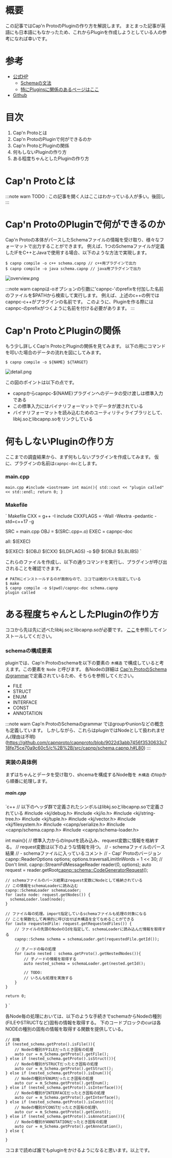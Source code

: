 <!--
title:   Cap'n ProtoのPluginの作り方
tags:    C++
id:      2ccf4fd2b40700b27da8
private: false
-->
# 概要
この記事ではCap'n ProtoのPluginの作り方を解説します。
まとまった記事が英語にも日本語にもなかったため、これからPluginを作成しようとしている人の参考になれば幸いです。

# 参考
* [公式HP](https://capnproto.org/)
    * [Schemaの文法](https://capnproto.org/language.html)
    * [特にPluginsに関係のあるページはここ](https://capnproto.org/otherlang.html)
* [Github](https://github.com/capnproto/capnproto)

# 目次
1. Cap'n Protoとは
1. Cap'n ProtoのPluginで何ができるのか
1. Cap'n ProtoとPluginの関係
1. 何もしないPluginの作り方
1. ある程度ちゃんとしたPluginの作り方


# Cap'n Protoとは

:::note warn
TODO : この記事を開く人はここはわかっている人が多い。後回し
:::

# Cap'n ProtoのPluginで何ができるのか
Cap'n Protoの本体がパースしたSchemaファイルの情報を受け取り、様々なフォーマットで出力することができます。
例えば、1つのSchemaファイルが定義したIFをC++とJavaで使用する場合、以下のような方法で実現します。

```
$ capnp compile -o c++ schema.capnp // c++用プラグインで出力
$ capnp compile -o java schema.capnp // java用プラグインで出力
```

![overview.png](https://qiita-image-store.s3.ap-northeast-1.amazonaws.com/0/185272/ba4f35c8-863b-15cf-1131-e3c5907383de.png)

:::note warn
capnpは-oオプションの引数に'capnpc-'のprefixを付加した名前のファイルを$PATHから検索して実行します。
例えば、上述のc++の例ではcapnpc-c++がプラグインの名前です。
このように、Pluginを作る際にはcapnpc-のprefixがつくように名前を付ける必要があります。
:::


# Cap'n ProtoとPluginの関係
もう少し詳しくCap'n ProtoとPluginの関係を見てみます。
以下の用にコマンドを叩いた場合のデータの流れを図にしてみます。

```
$ capnp compile -o ${NAME} ${TARGET}
```

![detail.png](https://qiita-image-store.s3.ap-northeast-1.amazonaws.com/0/185272/17b14923-9327-efde-7dc3-f1efc8902b0b.png)

この図のポイントは以下の点です。

* capnpからcapnpc-${NAME}プラグインへのデータの受け渡しは標準入力である
* この標準入力にはバイナリフォーマットでデータが渡されている
* バイナリフォーマットを読み込むためのユーティリティライブラリとして、libkj.soとlibcapnp.soをリンクしている

# 何もしないPluginの作り方
ここまでの調査結果から、まず何もしないプラグインを作成してみます。
仮に、プラグインの名前は`capnpc-doc`とします。

### main.cpp
` main.cpp
#include <iostream>
int main(){
    std::cout << "plugin called" << std::endl;
    return 0;
}
`
### Makefile
` Makefile
CXX = g++ -I include
CXXFLAGS = -Wall -Wextra -pedantic -std=c++17 -g

SRC = main.cpp
OBJ = $(SRC:.cpp=.o)
EXEC = capnpc-doc

all: $(EXEC)

$(EXEC): $(OBJ)
	$(CXX) $(LDFLAGS) -o $@ $(OBJ) $(LBLIBS)
`

これらのファイルを作成し、以下の通りコマンドを実行し、プラグインが呼び出されることを確認できます。

```
# PATHにインストールするのが面倒なので、ココでは絶対パスを指定している
$ make
$ capnp compile -o $(pwd)/capnpc-doc schema.capnp
plugin called
```

# ある程度ちゃんとしたPluginの作り方
ココから先は先に述べたlibkj.soとlibcapnp.soが必要です。 [ここ](https://capnproto.org/install.html)を参照してインストールしてください。

### schemaの構成要素
pluginでは、Cap'n Protoのschemaを以下の要素の `木構造` で構成していると考えます。この要素を `Node` と呼びます。
各Nodeの詳細は [Cap'n ProtoのSchemaのgrammar](https://capnproto.org/language.html)で定義されているため、そちらを参照してください。

* FILE
* STRUCT
* ENUM
* INTERFACE
* CONST
* ANNOTATION

:::note warn
Cap'n ProtoのSchemaのgrammar ではgroupやunionなどの概念も定義しています。
しかしながら、これらはpluginではNodeとして扱われません(理由は不明)
(https://github.com/capnproto/capnproto/blob/9022d3abb7456f3530633c718fe75ce70a9c60c5/c%2B%2B/src/capnp/schema.capnp.h#L80)
:::

### 実装の具体例
まずはちゃんとデータを受け取り、shcemaを構成するNode毎を `木構造` のtopから順番に処理します。

##### main.cpp
`c++
// 以下のヘッダ群で定義されたシンボルはlibkj.soとlibcapnp.soで定義されている
#include <kj/debug.h>
#include <kj/io.h>
#include <kj/string-tree.h>
#include <kj/tuple.h>
#include <kj/vector.h>
#include <kj/filesystem.h>
#include <capnp/serialize.h>
#include <capnp/schema.capnp.h>
#include <capnp/schema-loader.h>

int
main(){
    // 標準入力からのInputを読み込み、request変数に情報を格納する。
    // request変数は以下のような情報を持つ。
    // - schemaファイルのパース結果
    // - schemaファイルに入っているコメント
    // - Cap' Protoのバージョン
    capnp::ReaderOptions options;
    options.traversalLimitInWords = 1 << 30;  // Don't limit.
    capnp::StreamFdMessageReader reader(0, options);
    auto request = reader.getRoot<capnp::schema::CodeGeneratorRequest>();

    // schemaファイルのパース結果はrequest変数にNodeとして格納されている
    // この情報をschemaLoaderに読み込む
    capnp::SchemaLoader schemaLoader;
    for (auto node: request.getNodes()) {
      schemaLoader.load(node);
    }

    // ファイル毎の処理。import指定しているschemaファイルも処理の対象になる
    // ここを関数化して再帰的に呼び出せば木構造を全てなめることができる
    for (auto requestedFile: request.getRequestedFiles()) {
        // ファイルの先頭のNodeのIdを指定して、schemaLoaderに読み込んだ情報を取得する
        capnp::Schema schema = schemaLoader.get(requestedFile.getId());

        // 子ノードの毎の処理
        for (auto nested : schema.getProto().getNestedNodes()){
            // 子ノードの情報を取得する
            auto nested_schema = schemaLoader.get(nested.getId();

            // TODO:
            // いろんな処理を実施する
        }
    }

    return 0;
}
`

各Node毎の処理においては、以下のような手続きでschemaからNodeの種別(FILEやSTRUCTなど)固有の情報を取得する。
下のコードブロックのcurは各NODEの種別の固有の情報を取得する関数を提供している。

```
// 前略
if (nested_schema.getProto().isFile()){
    // Nodeの種別がFILEだったとき固有の処理
    auto cur = m_Schema.getProto().getFile();
} else if (nested_schema.getProto().isStruct()){
    // Nodeの種別がSTRUCTだったとき固有の処理
    auto cur = m_Schema.getProto().getStruct();
} else if (nested_schema.getProto().isEnum()){
    // Nodeの種別がENUMだったとき固有の処理
    auto cur = m_Schema.getProto().getEnum();
} else if (nested_schema.getProto().isInterface()){
    // Nodeの種別がINTERFACEだったとき固有の処理
    auto cur = m_Schema.getProto().getInterface();
} else if (nested_schema.getProto().isConst()){
    // Nodeの種別がCONSTだったとき固有の処理\
    auto cur = m_Schema.getProto().getConst();
} else if (nested_schema.getProto().isAnnotation()){
    // Nodeの種別がANNOTATIONだったとき固有の処理
    auto cur = m_Schema.getProto().getAnnotation();
} else {

}
```

ココまで読めば誰でもpluginをかけるようになると思います。以上です。